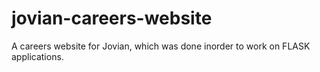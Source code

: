 # jovian-careers-website
A careers website for Jovian, which was done inorder to work on FLASK applications.
